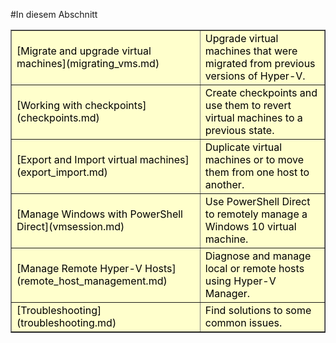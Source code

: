 #In diesem Abschnitt

<table border="1" style="background-color:FFFFCC;border-collapse:collapse;border:1px solid FFCC00;color:000000;width:100%" cellpadding="15" cellspacing="3">
  <tr>
    <td caps_internal_Id="08ecd8e3-722e-4df2-84cf-9cce5b0c5684">
[Migrate and upgrade virtual machines](migrating_vms.md) </td>
    <td caps_internal_Id="3dd34e5b-52d5-4cce-8101-ae3e67e89883">Upgrade virtual machines that were migrated from previous versions of Hyper-V.</td>
  </tr>
  <tr>
    <td caps_internal_Id="2d3b0ae9-d6e4-480e-a150-b4e79f5cd41b">
[Working with checkpoints](checkpoints.md) </td>
    <td caps_internal_Id="458cf396-9a0d-4923-9628-ac58c9a04448">Create checkpoints and use them to revert virtual machines to a previous state.</td>
  </tr>
  <tr>
    <td caps_internal_Id="5cf1fc23-a218-40ca-80a3-86135b0872a4">
[Export and Import virtual machines](export_import.md) </td>
    <td caps_internal_Id="e6cb8515-6efc-4ada-92f0-5902f4c6af54">Duplicate virtual machines or to move them from one host to another. </td>
  </tr>
  <tr>
    <td caps_internal_Id="bed5068a-b24d-4de4-9ab1-b13cc0f0cafe">
[Manage Windows with PowerShell Direct](vmsession.md) </td>
    <td caps_internal_Id="ccbffdd0-f593-4b38-bdaa-401fd9a9eefb">Use PowerShell Direct to remotely manage a Windows 10 virtual machine. </td>
  </tr>
  <tr>
    <td caps_internal_Id="52ce72e1-fb2d-40bb-a5e1-7e2b9dbda0bf">
[Manage Remote Hyper-V Hosts](remote_host_management.md) </td>
    <td caps_internal_Id="04f09a4e-536f-4ea4-9552-ed2eca894714"> Diagnose and manage local or remote hosts using Hyper-V Manager. </td>
  </tr>
  <tr>
    <td caps_internal_Id="28a3279c-1ddf-41fe-a746-7e7cc6feac39">
[Troubleshooting](troubleshooting.md) </td>
    <td caps_internal_Id="c00c1be1-f640-4058-9339-8a9782cae28b"> Find solutions to some common issues. </td>
  </tr>
</table>


